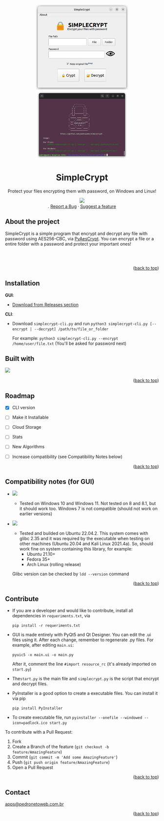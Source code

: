 <!-- Improved compatibility of back to top link: See: https://github.com/othneildrew/Best-README-Template/pull/73 -->
<a name="readme-top"></a>
<!--
*** Thanks for checking out the Best-README-Template. If you have a suggestion
*** that would make this better, please fork the repo and create a pull request
*** or simply open an issue with the tag "enhancement".
*** Don't forget to give the project a star!
*** Thanks again! Now go create something AMAZING! :D
-->



<!-- PROJECT SHIELDS -->
<!--
*** I'm using markdown "reference style" links for readability.
*** Reference links are enclosed in brackets [ ] instead of parentheses ( ).
*** See the bottom of this document for the declaration of the reference variables
*** for contributors-url, forks-url, etc. This is an optional, concise syntax you may use.
*** https://www.markdownguide.org/basic-syntax/#reference-style-links
-->



<!-- PROJECT LOGO -->
<br />
<div align="center">
  <img src="https://github.com/pedropamn/simplecrypt/blob/main/screen-simplecrypt.png?raw=true" width="60%" />
    <img src="https://github.com/pedropamn/simplecrypt/blob/main/screen-simplecrypt-cli.png?raw=true" width="60%" />




  <h1 align="center">SimpleCrypt</h1>

  <p align="center">
    Protect your files encrypting them with password, on Windows and Linux! 
   </p> 
    <a href="https://github.com/pedropamn/simplecrypt/releases"><img width="300" src="https://www.pngall.com/wp-content/uploads/2/Download-Button-Transparent.png" /></a><br>
    .
    <a href="https://github.com/pedropamn/simplecrypt/issues">Report a  Bug</a>
    ·
    <a href="https://github.com/pedropamn/simplecrypt/issues">Suggest a feature</a>
 
</div>




<!-- ABOUT THE PROJECT -->
## About the project

SimpleCrypt is a simple program that encrypt and decrypt any file with password using AES256-CBC, via [PyAesCrypt](https://pypi.org/project/pyAesCrypt/). You can encrypt a file or a entire folder with a password and protect your important ones!


<br><br>



<p align="right">(<a href="#readme-top">back to top</a>)</p>

## Installation

**GUI**:
* [Download from Releases section](https://github.com/pedropamn/simplecrypt/releases)

**CLI**:
* Download ```simplecrypt-cli.py``` and run ```python3 simplecrypt-cli.py [--encrypt | --decrypt] /path/to/file_or_folder```

   For example: ```python3 simplecrypt-cli.py --encrypt /home/user/file.txt``` (You'll be asked for password next)
## Built with

<img src="https://img.shields.io/badge/-Python-green?style=for-the-badge&logo=python&logoColor=white"></img>


<p align="right">(<a href="#readme-top">back to top</a>)</p>


<!-- ROADMAP -->
## Roadmap

- [x] CLI version  
- [ ] Make it Installable
- [ ] Cloud Storage
- [ ] Stats
- [ ] New Algorithms
- [ ] Increase compatibility (see Compatibility Notes below)


<p align="right">(<a href="#readme-top">back to top</a>)</p>

<!-- NOTES -->
## Compatibility notes (for GUI)
* <img src="https://img.shields.io/badge/-Windows-blue?style=for-the-badge&logo=windows&logoColor=white"></img>
  - Tested on Windows 10 and Windows 11. Not tested on 8 and 8.1, but it should work too. Windows 7 is not compatible (should not work on earlier versions)

* <img src="https://img.shields.io/badge/-Linux-green?style=for-the-badge&logo=linux&logoColor=white"></img>
  - Tested and builded on Ubuntu 22.04.2. This system comes with glibc 2.35 and it was required by the executable when testing on other machines (Ubuntu 20.04 and Kali Linux 2021.4a). So, should work fine on system containing this library, for example:
    - Ubuntu 21.10+
    - Fedora 35+
    - Arch Linux (rolling release)
  
  Glibc version can be checked by ```ldd --version``` command


<p align="right">(<a href="#readme-top">back to top</a>)</p>

<!-- CONTRIBUTING -->
## Contribute

* If you are a developer and would like to contribute, install all dependencies in ```requeriments.txt```, via
 
    ```pip install -r requeriments.txt```

* GUI is made entirely with PyQt5 and Qt Designer. You can edit the .ui files using it. After each change, remember to regenerate .py files. For example, after editing ```main.ui```:

    ```pyuic5 -x main.ui -o main.py``` 
 
    After it, comment the line ```#import resource_rc``` (it's already imported on ```start.py```)

* The```start.py``` is the main file and ```simplecrypt.py``` is the script that encrypt and decrypt files.

*  PyInstaller is a good option to create a executable files. You can install it via pip 

    ```pip install PyInstaller```
*  To create executable file, run ```pyinstaller --onefile --windowed --icon=padlock.ico start.py```

To contribute with a Pull Request:
1. Fork
2. Create a Branch of the feature (`git checkout -b feature/AmazingFeature`)
3. Commit (`git commit -m 'Add some AmazingFeature'`)
4. Push (`git push origin feature/AmazingFeature`)
5. Open a Pull Request




<p align="right">(<a href="#readme-top">back to top</a>)</p>

<!-- CONTACT -->
## Contact

apps@pedronetoweb.com.br


<p align="right">(<a href="#readme-top">back to top</a>)</p>



<!-- MARKDOWN LINKS & IMAGES -->
<!-- https://www.markdownguide.org/basic-syntax/#reference-style-links -->
[contributors-shield]: https://img.shields.io/github/contributors/othneildrew/Best-README-Template.svg?style=for-the-badge
[contributors-url]: https://github.com/othneildrew/Best-README-Template/graphs/contributors
[forks-shield]: https://img.shields.io/github/forks/othneildrew/Best-README-Template.svg?style=for-the-badge
[forks-url]: https://github.com/othneildrew/Best-README-Template/network/members
[stars-shield]: https://img.shields.io/github/stars/othneildrew/Best-README-Template.svg?style=for-the-badge
[stars-url]: https://github.com/othneildrew/Best-README-Template/stargazers
[issues-shield]: https://img.shields.io/github/issues/othneildrew/Best-README-Template.svg?style=for-the-badge
[issues-url]: https://github.com/othneildrew/Best-README-Template/issues
[license-shield]: https://img.shields.io/github/license/othneildrew/Best-README-Template.svg?style=for-the-badge
[license-url]: https://github.com/othneildrew/Best-README-Template/blob/master/LICENSE.txt
[linkedin-shield]: https://img.shields.io/badge/-LinkedIn-black.svg?style=for-the-badge&logo=linkedin&colorB=555
[linkedin-url]: https://linkedin.com/in/othneildrew
[product-screenshot]: images/screenshot.png
[Next.js]: https://img.shields.io/badge/next.js-000000?style=for-the-badge&logo=nextdotjs&logoColor=white
[Next-url]: https://nextjs.org/
[React.js]: https://img.shields.io/badge/React-20232A?style=for-the-badge&logo=react&logoColor=61DAFB
[React-url]: https://reactjs.org/
[Vue.js]: https://img.shields.io/badge/Vue.js-35495E?style=for-the-badge&logo=vuedotjs&logoColor=4FC08D
[Vue-url]: https://vuejs.org/
[Angular.io]: https://img.shields.io/badge/Angular-DD0031?style=for-the-badge&logo=angular&logoColor=white
[Angular-url]: https://angular.io/
[Svelte.dev]: https://img.shields.io/badge/Svelte-4A4A55?style=for-the-badge&logo=svelte&logoColor=FF3E00
[Svelte-url]: https://svelte.dev/
[Laravel.com]: https://img.shields.io/badge/Laravel-FF2D20?style=for-the-badge&logo=laravel&logoColor=white
[Laravel-url]: https://laravel.com
[Bootstrap.com]: https://img.shields.io/badge/Bootstrap-563D7C?style=for-the-badge&logo=bootstrap&logoColor=white
[Bootstrap-url]: https://getbootstrap.com
[JQuery.com]: https://img.shields.io/badge/jQuery-0769AD?style=for-the-badge&logo=jquery&logoColor=white
[JQuery-url]: https://jquery.com 
